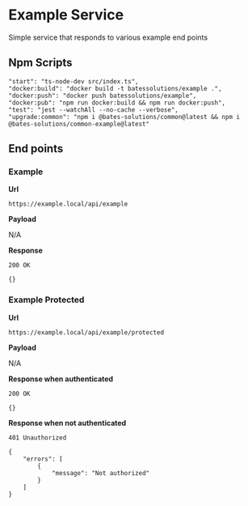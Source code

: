 # Example Service

Simple service that responds to various example end points

## Npm Scripts

```
"start": "ts-node-dev src/index.ts",
"docker:build": "docker build -t batessolutions/example .",
"docker:push": "docker push batessolutions/example",
"docker:pub": "npm run docker:build && npm run docker:push",
"test": "jest --watchAll --no-cache --verbose",
"upgrade:common": "npm i @bates-solutions/common@latest && npm i @bates-solutions/common-example@latest"
```

## End points

### Example

**Url**

`https://example.local/api/example`

**Payload**

N/A

**Response**

```
200 OK

{}
```

### Example Protected

**Url**

`https://example.local/api/example/protected`

**Payload**

N/A

**Response when authenticated**

```
200 OK

{}
```

**Response when not authenticated**

```
401 Unauthorized

{
    "errors": [
        {
            "message": "Not authorized"
        }
    ]
}
```
